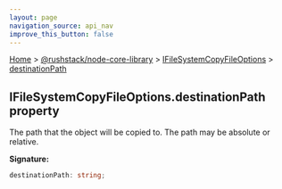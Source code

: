 ```yaml
---
layout: page
navigation_source: api_nav
improve_this_button: false
---
```



[Home](./index.md) &gt; [@rushstack/node-core-library](./node-core-library.md) &gt; [IFileSystemCopyFileOptions](./node-core-library.ifilesystemcopyfileoptions.md) &gt; [destinationPath](./node-core-library.ifilesystemcopyfileoptions.destinationpath.md)

## IFileSystemCopyFileOptions.destinationPath property

The path that the object will be copied to. The path may be absolute or relative.

<b>Signature:</b>

```typescript
destinationPath: string;
```
